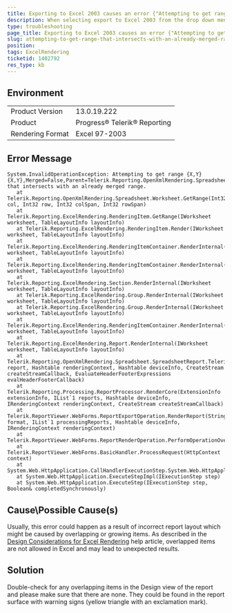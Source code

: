 ```yaml
---
title: Exporting to Excel 2003 causes an error {"Attempting to get range {X,Y}{X,Y},Merged=False,Parent=ReportName, that intersects with an already merged range."}
description: When selecting export to Excel 2003 from the drop down menu an error {"Attempting to get range,Merged=False,Parent=, that intersects with an already merged range."} occurs
type: troubleshooting
page_title: Exporting to Excel 2003 causes an error {"Attempting to get range {X,Y}{X,Y},Merged=False,Parent=ReportName, that intersects with an already merged range."}
slug: attempting-to-get-range-that-intersects-with-an-already-merged-range
position: 
tags: ExcelRendering
ticketid: 1402792
res_type: kb
---
```


## Environment
<table>
	<tr>
		<td>Product Version</td>
		<td>13.0.19.222</td>
	</tr>
	<tr>
		<td>Product</td>
		<td>Progress® Telerik® Reporting</td>
	</tr>
	<tr>
		<td>Rendering Format</td>
		<td>Excel 97-2003</td>
	</tr>
</table>


## Error Message
```
System.InvalidOperationException: Attempting to get range {X,Y}{X,Y},Merged=False,Parent=Telerik.Reporting.OpenXmlRendering.Spreadsheet.Worksheet, that intersects with an already merged range.
   at Telerik.Reporting.OpenXmlRendering.Spreadsheet.Worksheet.GetRange(Int32 col, Int32 row, Int32 colSpan, Int32 rowSpan)
   at Telerik.Reporting.ExcelRendering.RenderingItem.GetRange(IWorksheet worksheet, TableLayoutInfo layoutInfo)
   at Telerik.Reporting.ExcelRendering.RenderingItem.Render(IWorksheet worksheet, TableLayoutInfo layoutInfo)
   at Telerik.Reporting.ExcelRendering.RenderingItemContainer.RenderInternal(IWorksheet worksheet, TableLayoutInfo layoutInfo)
   at Telerik.Reporting.ExcelRendering.RenderingItemContainer.RenderInternal(IWorksheet worksheet, TableLayoutInfo layoutInfo)
   at Telerik.Reporting.ExcelRendering.Section.RenderInternal(IWorksheet worksheet, TableLayoutInfo layoutInfo)
   at Telerik.Reporting.ExcelRendering.Group.RenderInternal(IWorksheet worksheet, TableLayoutInfo layoutInfo)
   at Telerik.Reporting.ExcelRendering.Group.RenderInternal(IWorksheet worksheet, TableLayoutInfo layoutInfo)
   at Telerik.Reporting.ExcelRendering.RenderingItemContainer.RenderInternal(IWorksheet worksheet, TableLayoutInfo layoutInfo)
   at Telerik.Reporting.ExcelRendering.Report.RenderInternal(IWorksheet worksheet, TableLayoutInfo layoutInfo)
   at Telerik.Reporting.OpenXmlRendering.Spreadsheet.SpreadsheetReport.Telerik.Reporting.Processing.IRenderingExtension.Render(Report report, Hashtable renderingContext, Hashtable deviceInfo, CreateStream createStreamCallback, EvaluateHeaderFooterExpressions evalHeaderFooterCallback)
   at Telerik.Reporting.Processing.ReportProcessor.RenderCore(ExtensionInfo extensionInfo, IList`1 reports, Hashtable deviceInfo, IRenderingContext renderingContext, CreateStream createStreamCallback)
   at Telerik.ReportViewer.WebForms.ReportExportOperation.RenderReport(String format, IList`1 processingReports, Hashtable deviceInfo, IRenderingContext renderingContext)
   at Telerik.ReportViewer.WebForms.ReportRenderOperation.PerformOperationOverride()
   at Telerik.ReportViewer.WebForms.BasicHandler.ProcessRequest(HttpContext context)
   at System.Web.HttpApplication.CallHandlerExecutionStep.System.Web.HttpApplication.IExecutionStep.Execute()
   at System.Web.HttpApplication.ExecuteStepImpl(IExecutionStep step)
   at System.Web.HttpApplication.ExecuteStep(IExecutionStep step, Boolean& completedSynchronously)
```

## Cause\Possible Cause(s)
Usually, this error could happen as a result of incorrect report layout which might be caused by overlapping or growing items. As described in the [Design Considerations for Excel Rendering](../designing-reports-considerations-excel) help article, overlapped items are not allowed in Excel and may lead to unexpected results.

## Solution
Double-check for any overlapping items in the Design view of the report and please make sure that there are none. They could be found in the report surface with warning signs (yellow triangle with an exclamation mark).
